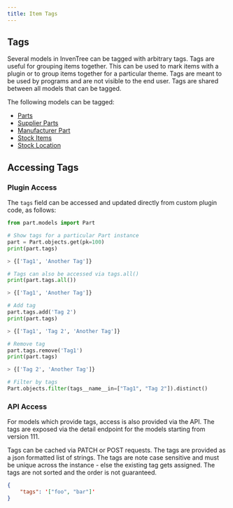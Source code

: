```yaml
---
title: Item Tags
---
```


## Tags

Several models in InvenTree can be tagged with arbitrary tags. Tags are useful for grouping items together. This can be used to mark items with a plugin or to group items together for a particular theme. Tags are meant to be used by programs and are not visible to the end user.
Tags are shared between all models that can be tagged.

The following models can be tagged:
- [Parts](../../part/index.md)
- [Supplier Parts](../../purchasing/supplier.md#supplier-parts)
- [Manufacturer Part](../../purchasing/manufacturer.md#manufacturer-parts)
- [Stock Items](../../stock/stock.md#stock-item)
- [Stock Location](../../stock/stock.md#stock-location)


## Accessing Tags

### Plugin Access

The `tags` field can be accessed and updated directly from custom plugin code, as follows:

```python
from part.models import Part

# Show tags for a particular Part instance
part = Part.objects.get(pk=100)
print(part.tags)

> {['Tag1', 'Another Tag']}

# Tags can also be accessed via tags.all()
print(part.tags.all())

> {['Tag1', 'Another Tag']}

# Add tag
part.tags.add('Tag 2')
print(part.tags)

> {['Tag1', 'Tag 2', 'Another Tag']}

# Remove tag
part.tags.remove('Tag1')
print(part.tags)

> {['Tag 2', 'Another Tag']}

# Filter by tags
Part.objects.filter(tags__name__in=["Tag1", "Tag 2"]).distinct()
```

### API Access

For models which provide tags, access is also provided via the API. The tags are exposed via the detail endpoint for the models starting from version 111.

Tags can be cached via PATCH or POST requests. The tags are provided as a json formatted list of strings. The tags are note case sensitive and must be unique across the instance - else the existing tag gets assigned. The tags are not sorted and the order is not guaranteed.

```json
{
    "tags": '["foo", "bar"]'
}
```
